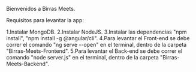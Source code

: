 Bienvenidos a Birras Meets.

Requisitos para levantar la app:

1.Instalar MongoDB.
2.Instalar NodeJS.
3.Instalar las dependencias "npm install", "npm install -g @angular/cli".
4.Para levantar el Front-end se debe correr el comando "ng serve --open" en el terminal, dentro de la carpeta "Birras-Meets-Frontend".
5.Para levantar el Back-end se debe correr el comando "node server.js" en el terminal, dentro de la carpeta "Birras-Meets-Backend".
